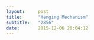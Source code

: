 ```yaml
---
layout:     post
title:      "Hanging Mechanism"
subtitle:   "2856"
date:       2015-12-06 20:04:12
---
```


<object data="http://essays.2856.io/img/hang.pdf" type="application/pdf" width="125%" height="1000px">
  <p></a></p>
</object>